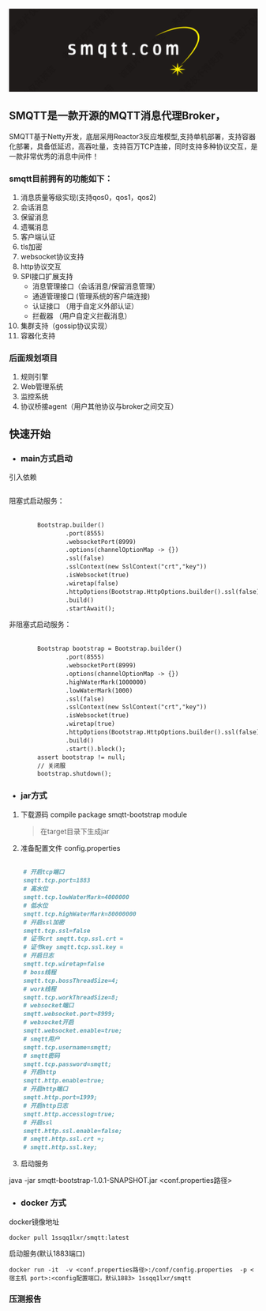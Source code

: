 ![image](icon/smqtt.jpg)

## SMQTT是一款开源的MQTT消息代理Broker，

SMQTT基于Netty开发，底层采用Reactor3反应堆模型,支持单机部署，支持容器化部署，具备低延迟，高吞吐量，支持百万TCP连接，同时支持多种协议交互，是一款非常优秀的消息中间件！
### smqtt目前拥有的功能如下：

1.  消息质量等级实现(支持qos0，qos1，qos2)
2.  会话消息
3.  保留消息
4.  遗嘱消息
5.  客户端认证
6.  tls加密
7.  websocket协议支持
8.  http协议交互
9.  SPI接口扩展支持
    - 消息管理接口（会话消息/保留消息管理）
    - 通道管理接口 (管理系统的客户端连接)
    - 认证接口 （用于自定义外部认证）
    - 拦截器  （用户自定义拦截消息）
10. 集群支持（gossip协议实现）
11. 容器化支持 


### 后面规划项目

1. 规则引擎
2. Web管理系统
3. 监控系统
4. 协议桥接agent（用户其他协议与broker之间交互）


## 快速开始

- ### main方式启动

引入依赖
```markdown

```

阻塞式启动服务：

```markdown

        Bootstrap.builder()
                .port(8555)
                .websocketPort(8999)
                .options(channelOptionMap -> {})
                .ssl(false)
                .sslContext(new SslContext("crt","key"))
                .isWebsocket(true)
                .wiretap(false)
                .httpOptions(Bootstrap.HttpOptions.builder().ssl(false).httpPort(62212).accessLog(true).build())
                .build()
                .startAwait();

```

非阻塞式启动服务：

```markdown

        Bootstrap bootstrap = Bootstrap.builder()
                .port(8555)
                .websocketPort(8999)
                .options(channelOptionMap -> {})
                .highWaterMark(1000000)
                .lowWaterMark(1000)
                .ssl(false)
                .sslContext(new SslContext("crt","key"))
                .isWebsocket(true)
                .wiretap(true)
                .httpOptions(Bootstrap.HttpOptions.builder().ssl(false).httpPort(62212).accessLog(true).build())
                .build()
                .start().block();
        assert bootstrap != null;
        // 关闭服
        bootstrap.shutdown();

```


- ### jar方式


1. 下载源码 compile package smqtt-bootstrap module

    >在target目录下生成jar



2. 准备配置文件 config.properties


```markdown
    
    # 开启tcp端口
    smqtt.tcp.port=1883
    # 高水位
    smqtt.tcp.lowWaterMark=4000000
    # 低水位
    smqtt.tcp.highWaterMark=80000000
    # 开启ssl加密
    smqtt.tcp.ssl=false
    # 证书crt smqtt.tcp.ssl.crt =
    # 证书key smqtt.tcp.ssl.key =
    # 开启日志
    smqtt.tcp.wiretap=false
    # boss线程
    smqtt.tcp.bossThreadSize=4;
    # work线程
    smqtt.tcp.workThreadSize=8;
    # websocket端口
    smqtt.websocket.port=8999;
    # websocket开启
    smqtt.websocket.enable=true;
    # smqtt用户
    smqtt.tcp.username=smqtt;
    # smqtt密码
    smqtt.tcp.password=smqtt;
    # 开启http
    smqtt.http.enable=true;
    # 开启http端口
    smqtt.http.port=1999;
    # 开启http日志
    smqtt.http.accesslog=true;
    # 开启ssl
    smqtt.http.ssl.enable=false;
    # smqtt.http.ssl.crt =;
    # smqtt.http.ssl.key;
  ```

3. 启动服务

java -jar smqtt-bootstrap-1.0.1-SNAPSHOT.jar <conf.properties路径>




- ### docker 方式


docker镜像地址
``` 
docker pull 1ssqq1lxr/smqtt:latest
```

启动服务(默认1883端口)

``` 
docker run -it  -v <conf.properties路径>:/conf/config.properties  -p <宿主机 port>:<config配置端口，默认1883> 1ssqq1lxr/smqtt
```

### 压测报告



